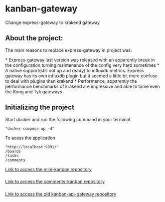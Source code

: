 # kanban-gateway

Change express-gateway to krakend gateway

<h2>About the project:</h2>
<p>The main reasons to replace express-gateway in project was: </p>
  * Express-gateway last version was released with an apparently break in the configuration turning maintenance of the config very hard sometimes
  * A native support(still not up and ready) to influxdb metrics. Express gateway has its own influxdb plugin but it seemed a little bit more confuse to deal with plugins than krakend
  * Performance, apparently the performance benchmarks of krakend are impressive and able to tame even the Kong and Tyk gateways

<h2>Initializing the project</h2>
<p>Start docker and run the following command in your terminal</p>

```
"docker-compose up -d"
```

<p>To acess the application</p>

```
"http://localhost:9091/"
/boards
/tasks
/comments
```

[Link to access the mini-kanban repository](https://github.com/KevinDaSilvaS/Mini-Kanban "mini-kanban repository")
###
[Link to access the comments-kanban repository](https://github.com/KevinDaSilvaS/comments-kanban "comments-kanban repository")
###
[Link to access the old kanban-api-gateway repository](https://github.com/KevinDaSilvaS/kanban-api-gateway "kanban-api-gateway repository")
